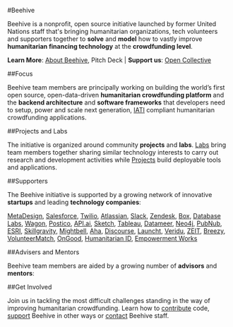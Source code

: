 #Beehive

Beehive is a nonprofit, open source initiative launched by former United Nations staff that's bringing humanitarian organizations, tech volunteers and supporters together to **solve** and **model** how to vastly improve **humanitarian financing technology** at the **crowdfunding level**.

**Learn More**: [About Beehive](https://github.com/BeehiveNGO/Beehive/wiki/About-Beehive), Pitch Deck | **Support us**: [Open Collective](https://opencollective.com/beehive)

##Focus

Beehive team members are principally working on building the world’s first open source, open-data-driven **humanitarian crowdfunding platform** and the **backend architecture** and **software frameworks** that developers need to setup, power and scale next generation, [IATI](http://iatistandard.org) compliant humanitarian crowdfunding applications.

##Projects and Labs

The initiative is organized around community **projects** and **labs**. [Labs](https://github.com/BeehiveNGO/Beehive/wiki/Labs) bring team members together sharing similar technology interests to carry out research and development activities while [Projects](https://github.com/BeehiveNGO/Beehive/wiki/Project-List) build deployable tools and applications.

##Supporters

The Beehive initiative is supported by a growing network of innovative **startups** and leading **technology companies**:

[MetaDesign](http://sanfrancisco.metadesign.com/), [Salesforce](https://www.salesforce.com/), [Twilio](https://www.twilio.com/), [Atlassian](https://www.atlassian.com/), [Slack](https://slack.com/), [Zendesk](https://www.zendesk.com/), [Box](http://www.box.com/), [Database Labs](https://www.databaselabs.io/), [Wagon](https://www.wagonhq.com/), [Postico](https://eggerapps.at/postico/), [API.ai](https://api.ai/), [Sketch](https://www.sketchapp.com/), [Tableau](http://www.tableau.com/), [Datameer](https://www.datameer.com/), [Neo4j](https://neo4j.com/), [PubNub](https://neo4j.com/), [ESRI](https://neo4j.com/), [Skillgravity](https://skillgravity.com/), [Mightbell](https://mightybell.com/), [Aha](http://www.aha.io/), [Discourse](http://www.discourse.org/), [Launcht](http://www.launcht.com/), [Veridu](https://www.veridu.com/), [ZEIT](https://zeit.co/), [Breezy](https://breezy.hr/), [VolunteerMatch](http://volunteermatch.org), [OnGood](https://www.ongood.ngo/info/), [Humanitarian ID](https://humanitarian.id/#/), [Empowerment Works](http://empowermentworks.org/main.html)

##Advisers and Mentors

Beehive team members are aided by a growing number of **advisors** and **mentors**:

##Get Involved

Join us in tackling the most difficult challenges standing in the way of improving humanitarian crowdfunding. Learn how to [contribute](https://github.com/BeehiveNGO/Beehive/wiki/Contribute) code, [support](https://github.com/BeehiveNGO/Beehive/wiki/Support) Beehive in other ways or [contact](https://github.com/BeehiveNGO/Beehive/wiki/Contact) Beehive staff.
